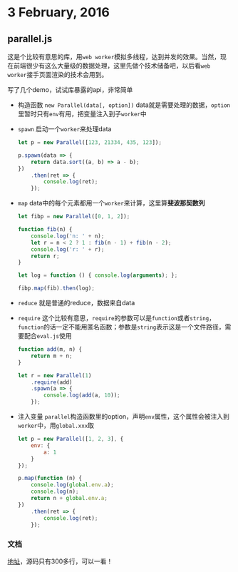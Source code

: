 # 3 February, 2016

## parallel.js

这是个比较有意思的库，用`web worker`模拟多线程，达到并发的效果。当然，现在前端很少有这么大量级的数据处理，这里先做个技术储备吧，以后看`web worker`接手页面渲染的技术会用到。

写了几个demo，试试库暴露的api，非常简单

- 构造函数 `new Parallel(data[, option])` data就是需要处理的数据，`option`里暂时只有`env`有用，把变量注入到子`worker`中
- `spawn` 启动一个`worker`来处理data

	```js
	let p = new Parallel([123, 21334, 435, 123]);

	p.spawn(data => {
	    return data.sort((a, b) => a - b);
	})
	    .then(ret => {
	        console.log(ret);
	    });

	```
- `map` data中的每个元素都用一个`worker`来计算，这里算**斐波那契数列**

	```js
	let fibp = new Parallel([0, 1, 2]);

	function fib(n) {
	    console.log('n: ' + n);
	    let r = n < 2 ? 1 : fib(n - 1) + fib(n - 2);
	    console.log('r: ' + r);
	    return r;
	}
	
	let log = function () { console.log(arguments); };
	
	fibp.map(fib).then(log);

	```
- `reduce` 就是普通的reduce，数据来自data
- `require` 这个比较有意思，`require`的参数可以是`function`或者`string`，`function`的话一定不能用匿名函数；参数是`string`表示这是一个文件路径，需要配合`eval.js`使用

	```js
	function add(m, n) {
	    return m + n;
	}
	
	let r = new Parallel(1)
	    .require(add)
	    .spawn(a => {
	        console.log(add(a, 10));
	    });

	```
- 注入变量 `parallel`构造函数里的option，声明`env`属性，这个属性会被注入到`worker`中，用`global.xxx`取

	```js
	let p = new Parallel([1, 2, 3], {
	    env: {
	        a: 1
	    }
	});
	
	p.map(function (n) {
	    console.log(global.env.a);
	    console.log(n);
	    return n + global.env.a;
	})
	    .then(ret => {
	        console.log(ret);   
	    });
	```
### 文档

[地址](http://adambom.github.io/parallel.js/)，源码只有300多行，可以一看！